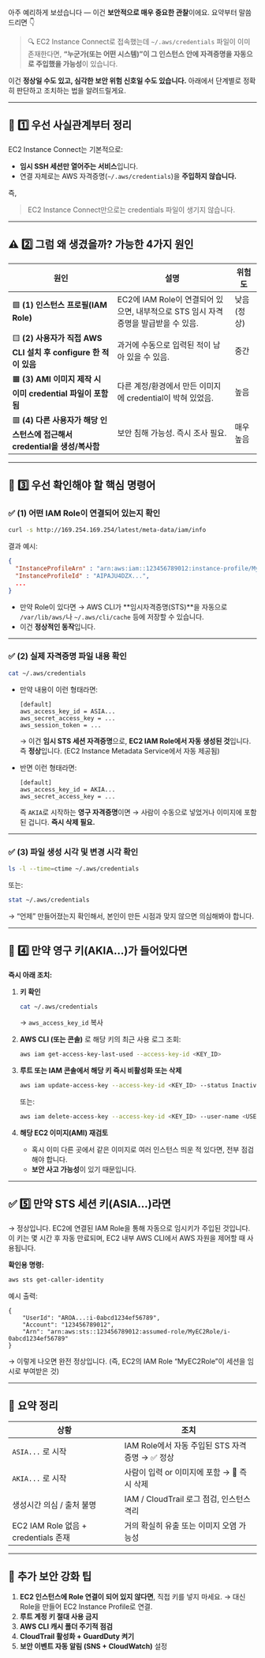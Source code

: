 아주 예리하게 보셨습니다 — 이건 **보안적으로 매우 중요한 관찰**이에요.
요약부터 말씀드리면 👇

> 🔍 EC2 Instance Connect로 접속했는데 `~/.aws/credentials` 파일이 이미 존재한다면,
> **“누군가(또는 어떤 시스템)”이 그 인스턴스 안에 자격증명을 자동으로 주입했을 가능성**이 있습니다.

이건 **정상일 수도 있고, 심각한 보안 위험 신호일 수도 있습니다.**
아래에서 단계별로 정확히 판단하고 조치하는 법을 알려드릴게요.

---

## 🧭 1️⃣ 우선 사실관계부터 정리

EC2 Instance Connect는 기본적으로:

* **임시 SSH 세션만 열어주는 서비스**입니다.
* 연결 자체로는 AWS 자격증명(`~/.aws/credentials`)을 **주입하지 않습니다.**

즉,

> EC2 Instance Connect만으로는 credentials 파일이 생기지 않습니다.

---

## ⚠️ 2️⃣ 그럼 왜 생겼을까? 가능한 4가지 원인

| 원인                                                  | 설명                                                     | 위험도     |
| --------------------------------------------------- | ------------------------------------------------------ | ------- |
| 🟩 **(1) 인스턴스 프로필(IAM Role)**                       | EC2에 IAM Role이 연결되어 있으면, 내부적으로 STS 임시 자격증명을 발급받을 수 있음. | 낮음 (정상) |
| 🟨 **(2) 사용자가 직접 AWS CLI 설치 후 configure 한 적이 있음**   | 과거에 수동으로 입력된 적이 남아 있을 수 있음.                            | 중간      |
| 🟧 **(3) AMI 이미지 제작 시 이미 credential 파일이 포함됨**       | 다른 계정/환경에서 만든 이미지에 credential이 박혀 있었음.                 | 높음      |
| 🟥 **(4) 다른 사용자가 해당 인스턴스에 접근해서 credential을 생성/복사함** | 보안 침해 가능성. 즉시 조사 필요.                                   | 매우 높음   |

---

## 🧩 3️⃣ 우선 확인해야 할 핵심 명령어

### ✅ (1) 어떤 IAM Role이 연결되어 있는지 확인

```bash
curl -s http://169.254.169.254/latest/meta-data/iam/info
```

결과 예시:

```json
{
  "InstanceProfileArn" : "arn:aws:iam::123456789012:instance-profile/MyEC2Role",
  "InstanceProfileId" : "AIPAJU4DZX...",
  ...
}
```

* 만약 Role이 있다면 → AWS CLI가 **임시자격증명(STS)**을 자동으로 `/var/lib/aws/`나 `~/.aws/cli/cache` 등에 저장할 수 있습니다.
* 이건 **정상적인 동작**입니다.

---

### ✅ (2) 실제 자격증명 파일 내용 확인

```bash
cat ~/.aws/credentials
```

* 만약 내용이 이런 형태라면:

  ```
  [default]
  aws_access_key_id = ASIA...
  aws_secret_access_key = ...
  aws_session_token = ...
  ```

  → 이건 **임시 STS 세션 자격증명**으로, **EC2 IAM Role에서 자동 생성된 것**입니다.
  즉 **정상**입니다. (EC2 Instance Metadata Service에서 자동 제공됨)

* 반면 이런 형태라면:

  ```
  [default]
  aws_access_key_id = AKIA...
  aws_secret_access_key = ...
  ```

  즉 `AKIA`로 시작하는 **영구 자격증명**이면 → 사람이 수동으로 넣었거나 이미지에 포함된 겁니다.
  **즉시 삭제 필요.**

---

### ✅ (3) 파일 생성 시각 및 변경 시각 확인

```bash
ls -l --time=ctime ~/.aws/credentials
```

또는:

```bash
stat ~/.aws/credentials
```

→ “언제” 만들어졌는지 확인해서,
본인이 만든 시점과 맞지 않으면 의심해봐야 합니다.

---

## 🚨 4️⃣ 만약 영구 키(AKIA...)가 들어있다면

**즉시 아래 조치:**

1. **키 확인**

   ```bash
   cat ~/.aws/credentials
   ```

   → `aws_access_key_id` 복사

2. **AWS CLI (또는 콘솔)** 로 해당 키의 최근 사용 로그 조회:

   ```bash
   aws iam get-access-key-last-used --access-key-id <KEY_ID>
   ```

3. **루트 또는 IAM 콘솔에서 해당 키 즉시 비활성화 또는 삭제**

   ```bash
   aws iam update-access-key --access-key-id <KEY_ID> --status Inactive --user-name <USER>
   ```

   또는:

   ```bash
   aws iam delete-access-key --access-key-id <KEY_ID> --user-name <USER>
   ```

4. **해당 EC2 이미지(AMI) 재검토**

   * 혹시 이미 다른 곳에서 같은 이미지로 여러 인스턴스 띄운 적 있다면, 전부 점검해야 합니다.
   * **보안 사고 가능성**이 있기 때문입니다.

---

## ✅ 5️⃣ 만약 STS 세션 키(ASIA...)라면

→ 정상입니다.
EC2에 연결된 IAM Role을 통해 자동으로 임시키가 주입된 것입니다.
이 키는 몇 시간 후 자동 만료되며, EC2 내부 AWS CLI에서 AWS 자원을 제어할 때 사용됩니다.

**확인용 명령:**

```bash
aws sts get-caller-identity
```

예시 출력:

```
{
    "UserId": "AROA...:i-0abcd1234ef56789",
    "Account": "123456789012",
    "Arn": "arn:aws:sts::123456789012:assumed-role/MyEC2Role/i-0abcd1234ef56789"
}
```

→ 이렇게 나오면 완전 정상입니다.
(즉, EC2의 IAM Role “MyEC2Role”이 세션을 임시로 부여받은 것)

---

## 🧠 요약 정리

| 상황                               | 조치                                |
| -------------------------------- | --------------------------------- |
| `ASIA...` 로 시작                   | IAM Role에서 자동 주입된 STS 자격증명 → ✅ 정상 |
| `AKIA...` 로 시작                   | 사람이 입력 or 이미지에 포함 → 🚨 즉시 삭제      |
| 생성시간 의심 / 출처 불명                  | IAM / CloudTrail 로그 점검, 인스턴스 격리   |
| EC2 IAM Role 없음 + credentials 존재 | 거의 확실히 유출 또는 이미지 오염 가능성           |

---

## 🔐 추가 보안 강화 팁

1. **EC2 인스턴스에 Role 연결이 되어 있지 않다면**, 직접 키를 넣지 마세요.
   → 대신 Role을 만들어 EC2 Instance Profile로 연결.
2. **루트 계정 키 절대 사용 금지**
3. **AWS CLI 캐시 폴더 주기적 점검**
4. **CloudTrail 활성화 + GuardDuty 켜기**
5. **보안 이벤트 자동 알림 (SNS + CloudWatch)** 설정
